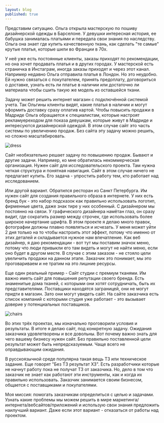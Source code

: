 ```yaml
---
layout: blog
published: true
---
```



Представим ситуацию. 
Ольга открыла мастерскую по пошиву дизайнерской одежды в Барселоне. 
У девушки интересная история, ее бабушка занималась платьями и передала свои знания по наследству. 
Ольга она знает где купить качественную ткань, как сделать "те самые" крутые платья, которые шили во Франции в 70х.

У неё уже есть постоянные клиенты, заказы приходят по рекомендации, но она хочет продавать платья и в других городах.
У мастерской есть страничка в Инстаграм, иногда заказы приходят и через этот канал. Например недавно Ольга отправила платья в Лондон.
Но это неудобно. Ей нужно связаться с покупателем, принять предоплату, договориться о доставке, узнать есть ли платье в наличии или достаточно ли материала чтобы сшить такую же модель из оставшейся ткани.

Задачу может решить интернет магазин с подключённой системой учета.  Так Ольгины клиенты видят, какие платья в наличии и могут оформить доставку сразу оплатив картой.
Чтобы повысить продажи в Мадриде Ольга обращается к специалистам, которые настроят рекламуереходом для показа девушкам, которые живут в Мадриде и интересуются дизайнерской одеждой.
В этом случае сайт это часть системы по увеличению продаж.
Без сайта эту задачу можно решить, но сложно масштабировать.


![dress]({{site.baseurl}}/media/damian-hutter-KWhSooZLl2w-unsplash.jpg)


Сайт необязательно решает задачу по повышению продаж. Бывают и другие задачи.
Например, ко мне обратилась некоммерческая организация. Нужен сайт для исследовательского проекта. Там нужна четкая структура и понятная навигация. Сайт в этом случае ничего не предлагает купить. Его задача - упростить работу тем, кто работает над исследованием.

Или другой вариант.
Обратился ресторан из Санкт Петербурга. Им нужен сайт для создания правильного образа в интернете. У них есть бренд бук - это набор подсказок как правильно использовать логотип, фирменные цвета, даже знак тире у них особенный. С дизайнером мы постоянно на связи. У графического дизайнера намётан глаз, он сразу видит, где сократить размер между строчек, где использовать более широкое начертание шрифта.
В этом проекте я делаю много правок, фотографии должны плавно появляться и исчезать. У меня может уйти 2 дня только на то чтобы настроить этот эффект, потому что именно от этих деталей и складывается нужное нам впечатление.
Как веб дизайнер, я даю рекомендации - вот тут мы поставим значок меню, потому что люди привыкли его там видеть и могут не найти меню, если оно будет в другом месте.
В случае с этим заказом - не стояло цели увеличить продажи на данном этапе. Заказчик это понимает, мы это проговариваем и не тратим на это лишние ресурсы.

Еще один реальный пример - Сайт студии с премиум тканями.
Им важно иметь сайт для повышения репутации своего бренда. 
Есть знаменитые дома тканей, с которыми они хотят сотрудничать, быть их представителями.
Поставщики находятся заграницей, они не могут придти в магазин. Зато они могут увидеть сайт.
На сайте заказчика есть список компаний с которыми студия уже работает - это вызывает доверие у потенциальных поставщиков.


![chairs]({{site.baseurl}}/media/chris-barbalis-rzBg9N9JTsE-unsplash.jpg)



Во этих трёх проектах, мы изначально проговорили условия и результаты. В итоге я делаю сайт, под конкретную задачу. Ожидания заказчика удовлетворены и все довольны.
Вот почему важно знать для чего вашему бизнесу нужен сайт. Без правильно поставленной цели результат может быть непредсказуемым. Чаще всего не оправдывающим ожидания.

В русскоязычной среде популярна такая вещь ТЗ или техническое задание. Еще говорят "Без ТЗ результат ХЗ". Есть разработчики которые не начнут работу пока не получат ТЗ от заказчика. 
Но, дело в том что заказчик не знает как работают эти инструменты, как и когда их правильно использовать. 
Заказчик занимается своим бизнесом, общается с поставщиками и покупателями. 

Моя миссия: помогать заказчикам определиться с целью и задачами. Узнать какие проблемы мы можем решить в мире маркетинга/интернета/вебсайтов/приложений и использую свои знания предложить наилучший вариант. Даже если этот вариант - отказаться от работы над проектом.
